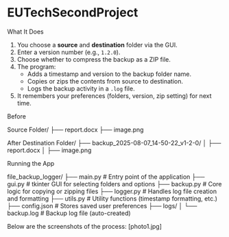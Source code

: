 # EUTechSecondProject


 What It Does

1. You choose a **source** and **destination** folder via the GUI.
2. Enter a version number (e.g., `1.2.0`).
3. Choose whether to compress the backup as a ZIP file.
4. The program:
   - Adds a timestamp and version to the backup folder name.
   - Copies or zips the contents from source to destination.
   - Logs the backup activity in a `.log` file.
5. It remembers your preferences (folders, version, zip setting) for next time.


Before

Source Folder/
├── report.docx
├── image.png


After
Destination Folder/
├── backup_2025-08-07_14-50-22_v1-2-0/
│ ├── report.docx
│ ├── image.png

Running the App

file_backup_logger/
├── main.py # Entry point of the application
├── gui.py # tkinter GUI for selecting folders and options
├── backup.py # Core logic for copying or zipping files
├── logger.py # Handles log file creation and formatting
├── utils.py # Utility functions (timestamp formatting, etc.)
├── config.json # Stores saved user preferences
├── logs/
│ └── backup.log # Backup log file (auto-created)


Below are the screenshots of the process:
[photo1.jpg]










